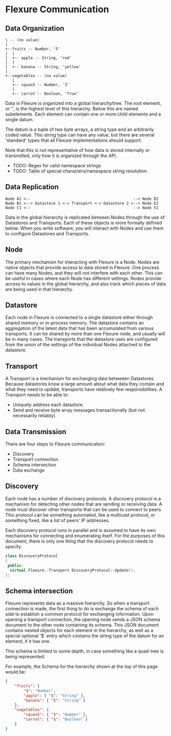 Flexure Communication
=====================

Data Organization
-----------------
```
\ -- (no value)
|
+--fruits -- Number, '5'
|  |
|  +-- apple -- String, 'red'
|  |
|  +-- banana -- String, 'yellow'
|
+--vegetables -- (no value)
   |
   +-- squash -- Number, '3'
   |
   +-- carrot -- Boolean, 'True'
```
Data in Flexure is organized into a global hierarchy/tree.  The root element, or '\', is the highest level of this hierarchy.  Below this are named subelements.  Each element can contain one or more child elements and a single datum.

The datum is a tuple of two byte arrays, a string type and an arbitrarily coded value.  This string type can have any value, but there are several 'standard' types that all Flexure implementations should support.

Note that this is *not* representative of how data is stored internally or transmitted, only how it is organized through the API.

  * TODO: Regex for valid namespace strings
  * TODO: Table of special characters/namespace string resolution

Data Replication
----------------
```
Node A1 <--                                             --> Node D2
Node B1 <--> Datastore 1 <-> Transport <-> Datastore 2 <--> Node E2
Node C1 <--                                             --> Node F2
```
Data in the global hierarchy is replicated between Nodes through the use of Datastores and Transports.  Each of these objects is more formally defined below.  When you write software, you will interact with Nodes and use them to configure Datastores and Transports.

Node
----
The primary mechanism for interacting with Flexure is a Node.  Nodes are native objects that provide access to data stored in Flexure.  One process can have many Nodes, and they will not interfere with each other.  This can be useful in cases where each Node has different settings.  Nodes provide access to values in the global hierarchy, and also track which pieces of data are being used in that hierarchy.

Datastore
---------
Each node in Flexure is connected to a single datastore either through shared memory or in-process memory.  The datastore contains an aggregation of the latest data that has been accumulated from various transports.  It can be shared by more than one Flexure node, and usually will be in many cases.  The transports that the datastore uses are configured from the union of the settings of the individual Nodes attached to the datastore.

Transport
---------
A Transport is a mechanism for exchanging data betweeen Datastores.  Because datastores know a large amount about what data they contain and what they need to update, transports have relatively few responsibilities.  A Transport needs to be able to:

  * Uniquely address each datastore.
  * Send and receive byte array messages transactionally (but not necessarily reliably).

Data Transmission
-----------------
There are four steps to Flexure communication:
 * Discovery
 * Transport connection
 * Schema intersection
 * Data exchange

Discovery
---------
Each node has a number of discovery protocols.  A discovery protocol is a mechanism for detecting other nodes that are sending or receiving data.  A node must discover other transports that can be used to connect to peers.  This protocol can be something automated, like a multicast protocol, or something fixed, like a list of peers' IP addresses.

Each discovery protocol runs in parallel and is assumed to have its own mechanisms for connecting and enumerating itself.  For the purposes of this document, there is only one thing that the discovery protocol needs to specify:

```c++
class DiscoveryProtocol
{
 public:
  virtual Flexure::Transport DiscoveryProtocol::Update();
};
```

Schema intersection
-------------------
Flexure represents data as a massive hierarchy.  So when a transport connection is made, the first thing to do is exchange the schema of each side to establish a common protocol for exchanging information.  Upon opening a transport connection, the opening node sends a JSON schema document to the other node containing its schema.  This JSON document contains nested objects for each element in the hierarchy, as well as a special optional '$' entry which contains the string type of the datum for an element, if it has one.

This schema is limited to some depth, in case something like a quad-tree is being represented.

For example, the Schema for the hierarchy shown at the top of this page would be:
```json
{
    "fruits": {
        "$": "Number",
        "apple": { "$": "String" },
        "banana": { "$": "String" }
    },
    "vegetables": {
        "squash": { "$": "Number" },
        "carrot": { "$": "Boolean" }
    }
}
```


